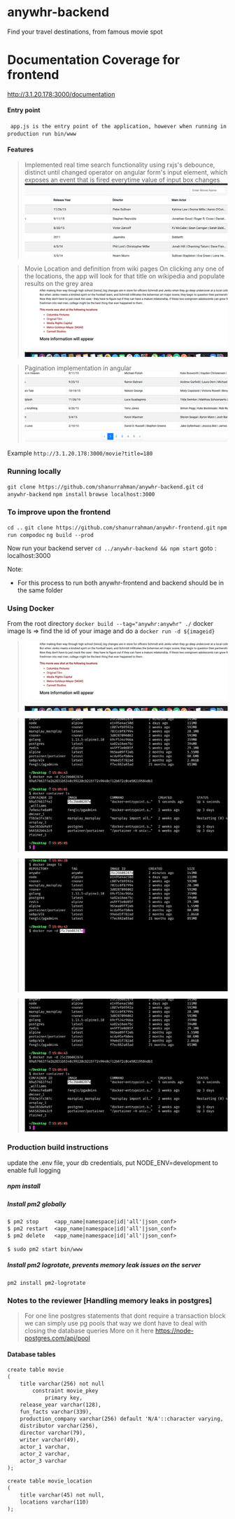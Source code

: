 
# anywhr-backend
Find your travel destinations, from famous movie spot

# Documentation Coverage for frontend 
http://3.1.20.178:3000/documentation

#### Entry point
` app.js is the entry point of the application, however when running in production run bin/www`

#### Features
>Implemented real time search functionality using rxjs's debounce, distinct until changed operator
>on angular form's input element, which exposes an event that is fired everytime value of input box 
>changes
>![Alt text](./git_images/Screenshot&#32;2019-12-29&#32;at&#32;2.37.47&#32;AM.png?raw=true "Real Time Search")

> Movie Location and definition from wiki pages
> On clicking any one of the locations, the app will look for that title on wikipedia and populate
> results on the grey area
>![Alt text](./git_images/Screenshot&#32;2019-12-29&#32;at&#32;2.38.18&#32;AM.png "Movie Location Scroller")

>Pagination implementation in angular
>![Alt text](./git_images/Screenshot&#32;2019-12-29&#32;at&#32;2.38.31&#32;AM.png?raw=true "Pagination")



Example
` http://3.1.20.178:3000/movie?title=180 `

### Running locally
`git clone https://github.com/shanurrahman/anywhr-backend.git`
`cd anywhr-backend`
`npm install`
`browse localhost:3000`

### To improve upon the frontend
`cd ..`
`git clone https://github.com/shanurrahman/anywhr-frontend.git`
`npm run compodoc`
`ng build --prod`

Now run your backend server
`cd ../anywhr-backend && npm start`
goto : localhost:3000

Note:
* For this process to run both anywhr-frontend and backend should be in the same folder

### Using Docker
From the root directory
`docker build --tag="anywhr:anywhr" ./`
docker image ls => find the id of your image and do a `docker run -d ${imageid}`

>![Alt text](./git_images/Screenshot&#32;2019-12-29&#32;at&#32;2.38.18&#32;AM.png "Dockerdoc")

>![Alt text](./git_images/docker/Screenshot&#32;2019-12-29&#32;at&#32;3.05.49&#32;PM.png "Dockerdoc")

>![Alt text](./git_images/docker/Screenshot&#32;2019-12-29&#32;at&#32;3.04.58&#32;PM.png "Dockerdoc")

>![Alt text](./git_images/docker/Screenshot&#32;2019-12-29&#32;at&#32;3.05.49&#32;PM.png "Dockerdoc")




### Production build instructions
update the .env file, your db credentials, put NODE_ENV=development to enable full logging

##### npm install

##### Install pm2 globally
```
$ pm2 stop     <app_name|namespace|id|'all'|json_conf>
$ pm2 restart  <app_name|namespace|id|'all'|json_conf>
$ pm2 delete   <app_name|namespace|id|'all'|json_conf>
```
`$ sudo pm2 start bin/www`

##### Install pm2 logrotate, prevents memory leak issues on the server
`pm2 install pm2-logrotate`


### Notes to the reviewer [Handling memory leaks in postgres]
> For one line postgres statements that dont require a transaction block we can simply use pg pools 
> that way we dont have to deal with closing the database queries
> More on it here
> https://node-postgres.com/api/pool



#### Database tables
```
create table movie
(
	title varchar(256) not null
		constraint movie_pkey
			primary key,
	release_year varchar(128),
	fun_facts varchar(339),
	production_company varchar(256) default 'N/A'::character varying,
	distributor varchar(256),
	director varchar(79),
	writer varchar(49),
	actor_1 varchar,
	actor_2 varchar,
	actor_3 varchar
);
```


```
create table movie_location
(
	title varchar(45) not null,
	locations varchar(110)
);

```


